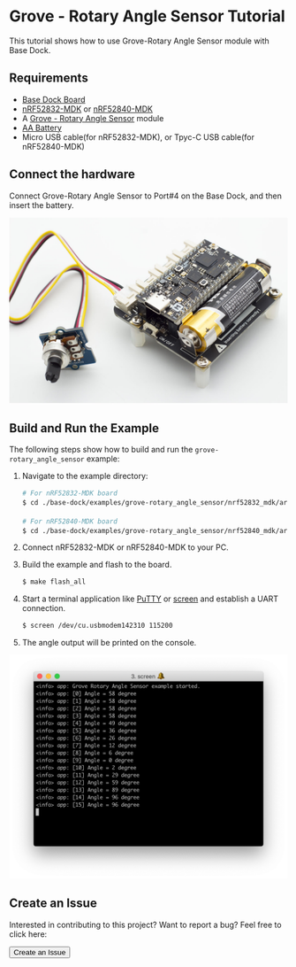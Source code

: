 # Grove - Rotary Angle Sensor Tutorial

This tutorial shows how to use Grove-Rotary Angle Sensor module with Base Dock.

## Requirements

* [Base Dock Board](https://store.makerdiary.com/products/base-dock)
* [nRF52832-MDK](https://store.makerdiary.com/collections/frontpage/products/nrf52832-mdk-iot-micro-development-kit) or [nRF52840-MDK](https://store.makerdiary.com/collections/frontpage/products/nrf52840-mdk-iot-development-kit)
* A [Grove - Rotary Angle Sensor](https://www.seeedstudio.com/Grove-Rotary-Angle-Sensor--p-1242.html) module
* [AA Battery](http://www.energizer.com/batteries/energizer-ultimate-lithium-batteries)
* Micro USB cable(for nRF52832-MDK), or Tpyc-C USB cable(for nRF52840-MDK)

## Connect the hardware

Connect Grove-Rotary Angle Sensor to Port#4 on the Base Dock, and then insert the battery.

![](images/grove-rotary-angle-sensor-assembly.jpg)

## Build and Run the Example

The following steps show how to build and run the `grove-rotary_angle_sensor` example:

1. Navigate to the example directory:

	``` sh
	# For nRF52832-MDK board
	$ cd ./base-dock/examples/grove-rotary_angle_sensor/nrf52832_mdk/armgcc

	# For nRF52840-MDK board
	$ cd ./base-dock/examples/grove-rotary_angle_sensor/nrf52840_mdk/armgcc
	```


2. Connect nRF52832-MDK or nRF52840-MDK to your PC.

3. Build the example and flash to the board.

	``` sh
	$ make flash_all
	```

4. Start a terminal application like [PuTTY](https://www.chiark.greenend.org.uk/~sgtatham/putty/) or [screen](https://www.gnu.org/software/screen/manual/screen.html) and establish a UART connection.

	``` sh
	$ screen /dev/cu.usbmodem142310 115200
	```

5. The angle output will be printed on the console.

![](images/grove-rotary-angle-sensor-log.png)


## Create an Issue

Interested in contributing to this project? Want to report a bug? Feel free to click here:

<a href="https://github.com/makerdiary/base-dock/issues/new"><button data-md-color-primary="marsala"><i class="fa fa-github"></i> Create an Issue</button></a>

